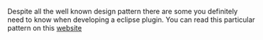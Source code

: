 Despite all the well known design pattern there are some you definitely need to know when developing a eclipse plugin. You can read this particular pattern on this [website](http://www.programcreek.com/2011/09/common-design-patterns-in-frameworks/)